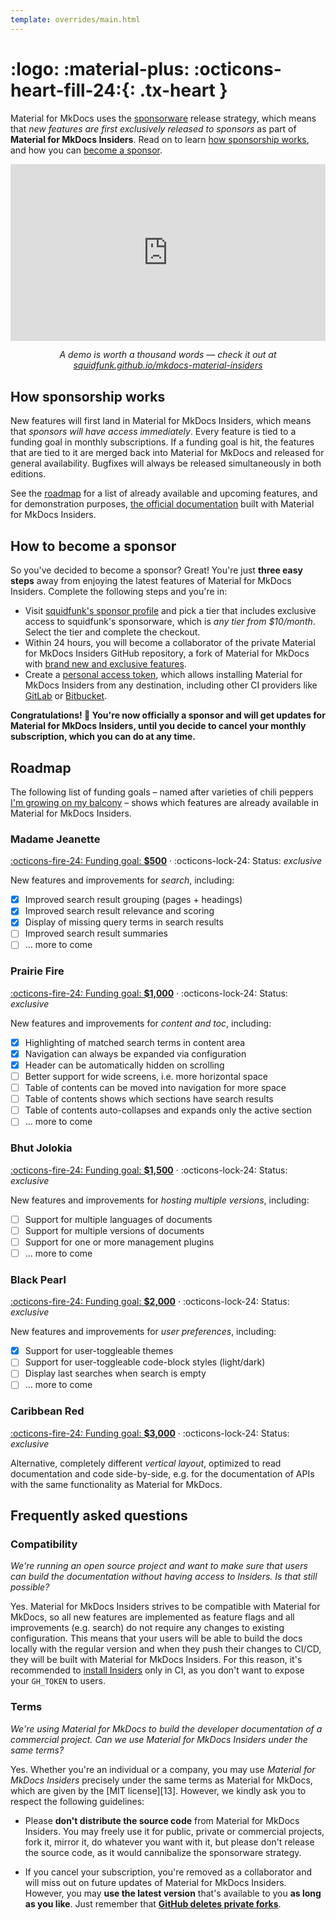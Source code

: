 ```yaml
---
template: overrides/main.html
---
```


# <span hidden>Insiders</span> :logo: :material-plus: :octicons-heart-fill-24:{: .tx-heart }

Material for MkDocs uses the [sponsorware][1] release strategy, which means
that _new features are first exclusively released to sponsors_ as part of
__Material for MkDocs Insiders__. Read on to learn [how sponsorship works][2],
and how you can [become a sponsor][3].

  [1]: https://github.com/sponsorware/docs
  [2]: #how-sponsorship-works
  [3]: #how-to-become-a-sponsor

<div style="width:100%;height:0px;position:relative;padding-bottom:56.138%;">
  <iframe src="https://streamable.com/e/lz4me5" frameborder="0" width="100%" height="100%" allowfullscreen style="width:100%;height:100%;position:absolute;left:0px;top:0px;overflow:hidden;"></iframe>
</div>
<p style="text-align: center; font-style: oblique">
  A demo is worth a thousand words — check it out at <br />
  <a href="https://squidfunk.github.io/mkdocs-material-insiders/">
    squidfunk.github.io/mkdocs-material-insiders
  </a>
</p>

## How sponsorship works

New features will first land in Material for MkDocs Insiders, which means that
_sponsors will have access immediately_. Every feature is tied to a funding
goal in monthly subscriptions. If a funding goal is hit, the features that are
tied to it are merged back into Material for MkDocs and released for general
availability. Bugfixes will always be released simultaneously in both editions.

See the [roadmap][4] for a list of already available and upcoming features, and
for demonstration purposes, [the official documentation][5] built with Material
for MkDocs Insiders.

  [4]: #roadmap
  [5]: https://squidfunk.github.io/mkdocs-material-insiders/

## How to become a sponsor

So you've decided to become a sponsor? Great! You're just __three easy steps__
away from enjoying the latest features of Material for MkDocs Insiders.
Complete the following steps and you're in:

- Visit [squidfunk's sponsor profile][6] and pick a tier that includes exclusive
  access to squidfunk's sponsorware, which is _any tier from $10/month_. Select
  the tier and complete the checkout.
- Within 24 hours, you will become a collaborator of the private Material for
  MkDocs Insiders GitHub repository, a fork of Material for MkDocs with
  [brand new and exclusive features][7].
- Create a [personal access token][8], which allows installing Material for
  MkDocs Insiders from any destination, including other CI providers like
  [GitLab][9] or [Bitbucket][10].

__Congratulations! :partying_face: You're now officially a sponsor and will
get updates for Material for MkDocs Insiders, until you decide to cancel your
monthly subscription, which you can do at any time.__

  [6]: https://github.com/sponsors/squidfunk
  [7]: #roadmap
  [8]: https://docs.github.com/en/github/authenticating-to-github/creating-a-personal-access-token
  [9]: https://gitlab.com
  [10]: https://bitbucket.org

## Roadmap

The following list of funding goals – named after varieties of chili peppers 
[I'm growing on my balcony][11] – shows which features are already available
in Material for MkDocs Insiders.

  [11]: https://www.instagram.com/squidfunk/

### Madame Jeanette

[:octicons-fire-24: Funding goal: __$500__][6] ·
:octicons-lock-24: Status: _exclusive_

New features and improvements for _search_, including:

- [x] Improved search result grouping (pages + headings)
- [x] Improved search result relevance and scoring
- [x] Display of missing query terms in search results
- [ ] Improved search result summaries
- [ ] ... more to come

### Prairie Fire

[:octicons-fire-24: Funding goal: __$1,000__][6] ·
:octicons-lock-24: Status: _exclusive_

New features and improvements for _content and toc_, including:

- [x] Highlighting of matched search terms in content area
- [x] Navigation can always be expanded via configuration
- [x] Header can be automatically hidden on scrolling
- [ ] Better support for wide screens, i.e. more horizontal space
- [ ] Table of contents can be moved into navigation for more space
- [ ] Table of contents shows which sections have search results
- [ ] Table of contents auto-collapses and expands only the active section
- [ ] ... more to come

### Bhut Jolokia

[:octicons-fire-24: Funding goal: __$1,500__][6] ·
:octicons-lock-24: Status: _exclusive_

New features and improvements for _hosting multiple versions_, including:

- [ ] Support for multiple languages of documents 
- [ ] Support for multiple versions of documents
- [ ] Support for one or more management plugins
- [ ] ... more to come

### Black Pearl

[:octicons-fire-24: Funding goal: __$2,000__][6] ·
:octicons-lock-24: Status: _exclusive_

New features and improvements for _user preferences_, including:

- [x] Support for user-toggleable themes
- [ ] Support for user-toggleable code-block styles (light/dark)
- [ ] Display last searches when search is empty
- [ ] ... more to come

### Caribbean Red

[:octicons-fire-24: Funding goal: __$3,000__][6] ·
:octicons-lock-24: Status: _exclusive_

Alternative, completely different _vertical layout_, optimized to read
documentation and code side-by-side, e.g. for the documentation of APIs with
the same functionality as Material for MkDocs.

## Frequently asked questions

### Compatibility

_We're running an open source project and want to make sure that users can build
the documentation without having access to Insiders. Is that still possible?_

Yes. Material for MkDocs Insiders strives to be compatible with Material for
MkDocs, so all new features are implemented as feature flags and all
improvements (e.g. search) do not require any changes to existing configuration.
This means that your users will be able to build the docs locally with the
regular version and when they push their changes to CI/CD, they will be built
with Material for MkDocs Insiders. For this reason, it's recommended to
[install Insiders][12] only in CI, as you don't want to expose your `GH_TOKEN`
to users.

### Terms

_We're using Material for MkDocs to build the developer documentation of a
commercial project. Can we use Material for MkDocs Insiders under the same
terms?_

Yes. Whether you're an individual or a company, you may use _Material for MkDocs
Insiders_ precisely under the same terms as Material for MkDocs, which are given
by the [MIT license][13]. However, we kindly ask you to respect the following
guidelines:

- Please __don't distribute the source code__ from Material for MkDocs Insiders.
  You may freely use it for public, private or commercial projects, fork it,
  mirror it, do whatever you want with it, but please don't release the source
  code, as it would cannibalize the sponsorware strategy.

- If you cancel your subscription, you're removed as a collaborator and will
  miss out on future updates of Material for MkDocs Insiders. However, you may
  __use the latest version__ that's available to you __as long as you like__.
  Just remember that __[GitHub deletes private forks][14]__.

  [12]: publishing-your-site.md#github-pages
  [14]: https://docs.github.com/en/github/setting-up-and-managing-your-github-user-account/removing-a-collaborator-from-a-personal-repository
